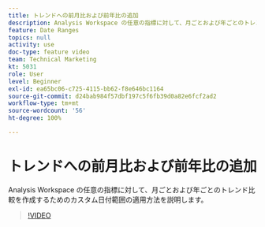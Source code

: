 ```yaml
---
title: トレンドへの前月比および前年比の追加
description: Analysis Workspace の任意の指標に対して、月ごとおよび年ごとのトレンド比較を作成するためのカスタム日付範囲の適用方法を説明します。
feature: Date Ranges
topics: null
activity: use
doc-type: feature video
team: Technical Marketing
kt: 5031
role: User
level: Beginner
exl-id: ea65bc06-c725-4115-bb62-f8e646bc1164
source-git-commit: d24bab984f57dbf197c5f6fb39d0a82e6fcf2ad2
workflow-type: tm+mt
source-wordcount: '56'
ht-degree: 100%

---
```


# トレンドへの前月比および前年比の追加

Analysis Workspace の任意の指標に対して、月ごとおよび年ごとのトレンド比較を作成するためのカスタム日付範囲の適用方法を説明します。

>[!VIDEO](https://video.tv.adobe.com/v/33772/?quality=12&learn=on)
